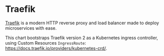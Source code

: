 # Traefik

[Traefik](https://traefik.io/) is a modern HTTP reverse proxy and load balancer made to deploy
microservices with ease.

This chart bootstraps Traefik version 2 as a Kubernetes ingress controller,
using Custom Resources `IngressRoute`: <https://docs.traefik.io/providers/kubernetes-crd/>.
